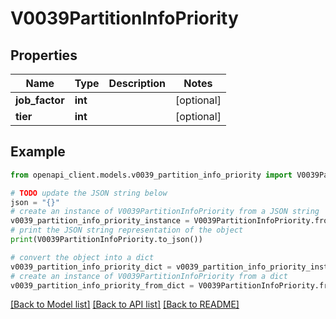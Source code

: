 # V0039PartitionInfoPriority


## Properties

Name | Type | Description | Notes
------------ | ------------- | ------------- | -------------
**job_factor** | **int** |  | [optional] 
**tier** | **int** |  | [optional] 

## Example

```python
from openapi_client.models.v0039_partition_info_priority import V0039PartitionInfoPriority

# TODO update the JSON string below
json = "{}"
# create an instance of V0039PartitionInfoPriority from a JSON string
v0039_partition_info_priority_instance = V0039PartitionInfoPriority.from_json(json)
# print the JSON string representation of the object
print(V0039PartitionInfoPriority.to_json())

# convert the object into a dict
v0039_partition_info_priority_dict = v0039_partition_info_priority_instance.to_dict()
# create an instance of V0039PartitionInfoPriority from a dict
v0039_partition_info_priority_from_dict = V0039PartitionInfoPriority.from_dict(v0039_partition_info_priority_dict)
```
[[Back to Model list]](../README.md#documentation-for-models) [[Back to API list]](../README.md#documentation-for-api-endpoints) [[Back to README]](../README.md)


